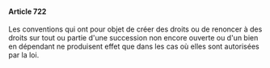 #### Article 722

Les conventions qui ont pour objet de créer des droits ou de renoncer à des droits sur tout ou partie d'une succession non encore ouverte ou d'un bien en dépendant ne produisent effet que dans les cas où elles sont autorisées par la loi.

